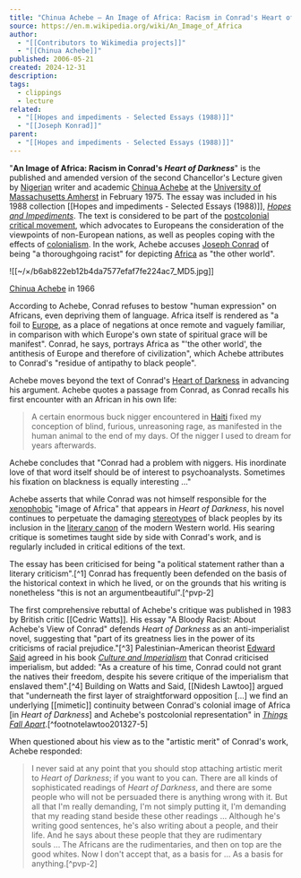 ```yaml
---
title: "Chinua Achebe – An Image of Africa: Racism in Conrad's Heart of Darkness (Excerpt)"
source: https://en.m.wikipedia.org/wiki/An_Image_of_Africa
author:
  - "[[Contributors to Wikimedia projects]]"
  - "[[Chinua Achebe]]"
published: 2006-05-21
created: 2024-12-31
description:
tags:
  - clippings
  - lecture
related:
  - "[[Hopes and impediments - Selected Essays (1988)]]"
  - "[[Joseph Konrad]]"
parent:
  - "[[Hopes and impediments - Selected Essays (1988)]]"
---
```

"**An Image of Africa: Racism in Conrad's *Heart of Darkness***" is the published and amended version of the second Chancellor's Lecture given by [Nigerian](https://en.m.wikipedia.org/wiki/Nigerian "Nigerian") writer and academic [Chinua Achebe](https://en.m.wikipedia.org/wiki/Chinua_Achebe "Chinua Achebe") at the [University of Massachusetts Amherst](https://en.m.wikipedia.org/wiki/University_of_Massachusetts_Amherst "University of Massachusetts Amherst") in February 1975. The essay was included in his 1988 collection [[Hopes and impediments - Selected Essays (1988)]], *[Hopes and Impediments](https://en.m.wikipedia.org/wiki/Hopes_and_Impediments "Hopes and Impediments")*. The text is considered to be part of the [postcolonial critical movement](https://en.m.wikipedia.org/wiki/Postcolonialism "Postcolonialism"), which advocates to Europeans the consideration of the viewpoints of non-European nations, as well as peoples coping with the effects of [colonialism](https://en.m.wikipedia.org/wiki/Colonialism "Colonialism"). In the work, Achebe accuses [Joseph Conrad](https://en.m.wikipedia.org/wiki/Joseph_Conrad "Joseph Conrad") of being "a thoroughgoing racist" for depicting [Africa](https://en.m.wikipedia.org/wiki/Africa "Africa") as "the other world".

![[~/×/b6ab822eb12b4da7577efaf7fe224ac7_MD5.jpg]]

[Chinua Achebe](https://en.m.wikipedia.org/wiki/Chinua_Achebe "Chinua Achebe") in 1966

According to Achebe, Conrad refuses to bestow "human expression" on Africans, even depriving them of language. Africa itself is rendered as "a foil to [Europe](https://en.m.wikipedia.org/wiki/Europe "Europe"), as a place of negations at once remote and vaguely familiar, in comparison with which Europe's own state of spiritual grace will be manifest". Conrad, he says, portrays Africa as "'the other world', the antithesis of Europe and therefore of civilization", which Achebe attributes to Conrad's "residue of antipathy to black people".

Achebe moves beyond the text of Conrad's [Heart of Darkness](https://en.m.wikipedia.org/wiki/Heart_of_Darkness "Heart of Darkness") in advancing his argument. Achebe quotes a passage from Conrad, as Conrad recalls his first encounter with an African in his own life:

> A certain enormous buck nigger encountered in [Haiti](https://en.m.wikipedia.org/wiki/Haiti "Haiti") fixed my conception of blind, furious, unreasoning rage, as manifested in the human animal to the end of my days. Of the nigger I used to dream for years afterwards.

Achebe concludes that "Conrad had a problem with niggers. His inordinate love of that word itself should be of interest to psychoanalysts. Sometimes his fixation on blackness is equally interesting ..."

Achebe asserts that while Conrad was not himself responsible for the [xenophobic](https://en.m.wikipedia.org/wiki/Xenophobic "Xenophobic") "image of Africa" that appears in *Heart of Darkness*, his novel continues to perpetuate the damaging [stereotypes](https://en.m.wikipedia.org/wiki/Stereotype "Stereotype") of black peoples by its inclusion in the [literary canon](https://en.m.wikipedia.org/wiki/Literary_canon "Literary canon") of the modern Western world. His searing critique is sometimes taught side by side with Conrad's work, and is regularly included in critical editions of the text.

The essay has been criticised for being "a political statement rather than a literary criticism".[^1] Conrad has frequently been defended on the basis of the historical context in which he lived, or on the grounds that his writing is nonetheless "<span class="ob-html-comment" id="comment-c216f07f-4741-4e26-9906-14b68e7e1f2f" data-tags="[comment,]"><span class="ob-html-comment-body">this is not an argument</span>beautiful</span>".[^pvp-2]

The first comprehensive rebuttal of Achebe's critique was published in 1983 by British critic [[Cedric Watts]]. His essay "A Bloody Racist: About Achebe's View of Conrad" defends *Heart of Darkness* as an anti-imperialist novel, suggesting that "part of its greatness lies in the power of its criticisms of racial prejudice."[^3] Palestinian–American theorist [Edward Said](https://en.m.wikipedia.org/wiki/Edward_Said "Edward Said") agreed in his book *[Culture and Imperialism](https://en.m.wikipedia.org/wiki/Culture_and_Imperialism "Culture and Imperialism")* that Conrad criticised imperialism, but added: "As a creature of his time, Conrad could not grant the natives their freedom, despite his severe critique of the imperialism that enslaved them".[^4] Building on Watts and Said, [[Nidesh Lawtoo]] argued that "underneath the first layer of straightforward opposition \[...\] we find an underlying [[mimetic]] continuity between Conrad's colonial image of Africa \[in *Heart of Darkness*\] and Achebe's postcolonial representation" in *[Things Fall Apart](https://en.m.wikipedia.org/wiki/Things_Fall_Apart "Things Fall Apart")*.[^footnotelawtoo201327-5]

When questioned about his view as to the "artistic merit" of Conrad's work, Achebe responded:

> I never said at any point that you should stop attaching artistic merit to *Heart of Darkness*; if you want to you can. There are all kinds of sophisticated readings of *Heart of Darkness*, and there are some people who will not be persuaded there is anything wrong with it. But all that I'm really demanding, I'm not simply putting it, I'm demanding that my reading stand beside these other readings ... Although he's writing good sentences, he's also writing about a people, and their life. And he says about these people that they are rudimentary souls ... The Africans are the rudimentaries, and then on top are the good whites. Now I don't accept that, as a basis for ... As a basis for anything.[^pvp-2]